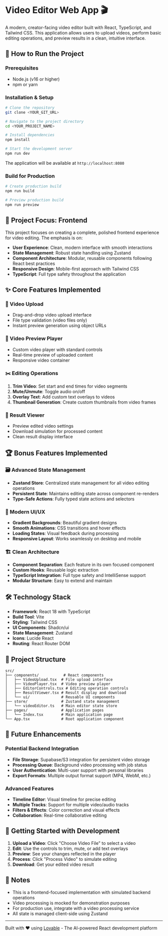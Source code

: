 
# Video Editor Web App 🎬

A modern, creator-facing video editor built with React, TypeScript, and Tailwind CSS. This application allows users to upload videos, perform basic editing operations, and preview results in a clean, intuitive interface.

## 🚀 How to Run the Project

### Prerequisites
- Node.js (v16 or higher)
- npm or yarn

### Installation & Setup

```bash
# Clone the repository
git clone <YOUR_GIT_URL>

# Navigate to the project directory
cd <YOUR_PROJECT_NAME>

# Install dependencies
npm install

# Start the development server
npm run dev
```

The application will be available at `http://localhost:8080`

### Build for Production

```bash
# Create production build
npm run build

# Preview production build
npm run preview
```

## 🎯 Project Focus: **Frontend**

This project focuses on creating a complete, polished frontend experience for video editing. The emphasis is on:

- **User Experience**: Clean, modern interface with smooth interactions
- **State Management**: Robust state handling using Zustand
- **Component Architecture**: Modular, reusable components following React best practices
- **Responsive Design**: Mobile-first approach with Tailwind CSS
- **TypeScript**: Full type safety throughout the application

## ✨ Core Features Implemented

### 📁 Video Upload
- Drag-and-drop video upload interface
- File type validation (video files only)
- Instant preview generation using object URLs

### 🎥 Video Preview Player
- Custom video player with standard controls
- Real-time preview of uploaded content
- Responsive video container

### ✂️ Editing Operations
1. **Trim Video**: Set start and end times for video segments
2. **Mute/Unmute**: Toggle audio on/off
3. **Overlay Text**: Add custom text overlays to videos
4. **Thumbnail Generation**: Create custom thumbnails from video frames

### 🎨 Result Viewer
- Preview edited video settings
- Download simulation for processed content
- Clean result display interface

## 🏆 Bonus Features Implemented

### 🗃️ Advanced State Management
- **Zustand Store**: Centralized state management for all video editing operations
- **Persistent State**: Maintains editing state across component re-renders
- **Type-Safe Actions**: Fully typed state actions and selectors

### 🎨 Modern UI/UX
- **Gradient Backgrounds**: Beautiful gradient designs
- **Smooth Animations**: CSS transitions and hover effects
- **Loading States**: Visual feedback during processing
- **Responsive Layout**: Works seamlessly on desktop and mobile

### 🏗️ Clean Architecture
- **Component Separation**: Each feature in its own focused component
- **Custom Hooks**: Reusable logic extraction
- **TypeScript Integration**: Full type safety and IntelliSense support
- **Modular Structure**: Easy to extend and maintain

## 🛠️ Technology Stack

- **Framework**: React 18 with TypeScript
- **Build Tool**: Vite
- **Styling**: Tailwind CSS
- **UI Components**: Shadcn/ui
- **State Management**: Zustand
- **Icons**: Lucide React
- **Routing**: React Router DOM

## 📁 Project Structure

```
src/
├── components/           # React components
│   ├── VideoUpload.tsx  # File upload interface
│   ├── VideoPlayer.tsx  # Video preview player
│   ├── EditorControls.tsx # Editing operation controls
│   ├── ResultViewer.tsx # Result display and download
│   └── ui/              # Reusable UI components
├── store/               # Zustand state management
│   └── videoEditor.ts   # Main editor state store
├── pages/               # Application pages
│   └── Index.tsx        # Main application page
└── App.tsx              # Root application component
```

## 🎯 Future Enhancements

### Potential Backend Integration
- **File Storage**: Supabase/S3 integration for persistent video storage
- **Processing Queue**: Background video processing with job status
- **User Authentication**: Multi-user support with personal libraries
- **Export Formats**: Multiple output format support (MP4, WebM, etc.)

### Advanced Features
- **Timeline Editor**: Visual timeline for precise editing
- **Multiple Tracks**: Support for multiple video/audio tracks
- **Filters & Effects**: Color correction and visual effects
- **Collaboration**: Real-time collaborative editing

## 🚀 Getting Started with Development

1. **Upload a Video**: Click "Choose Video File" to select a video
2. **Edit**: Use the controls to trim, mute, or add text overlays
3. **Preview**: See your changes reflected in the player
4. **Process**: Click "Process Video" to simulate editing
5. **Download**: Get your edited video result

## 📝 Notes

- This is a frontend-focused implementation with simulated backend operations
- Video processing is mocked for demonstration purposes
- For production use, integrate with a video processing service
- All state is managed client-side using Zustand

---

Built with ❤️ using [Lovable](https://lovable.dev) - The AI-powered React development platform
